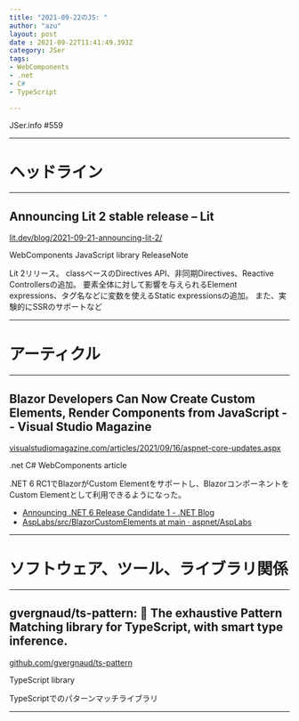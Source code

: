 ```yaml
---
title: "2021-09-22のJS: "
author: "azu"
layout: post
date : 2021-09-22T11:41:49.393Z
category: JSer
tags:
- WebComponents
- .net
- C#
- TypeScript

---
```


JSer.info #559

----

<h1 class="site-genre">ヘッドライン</h1>

----

## Announcing Lit 2 stable release – Lit
[lit.dev/blog/2021-09-21-announcing-lit-2/](https://lit.dev/blog/2021-09-21-announcing-lit-2/ "Announcing Lit 2 stable release – Lit")
<p class="jser-tags jser-tag-icon"><span class="jser-tag">WebComponents</span> <span class="jser-tag">JavaScript</span> <span class="jser-tag">library</span> <span class="jser-tag">ReleaseNote</span></p>

Lit 2リリース。
classベースのDirectives API、非同期Directives、Reactive Controllersの追加。
要素全体に対して影響を与えられるElement expressions、タグ名などに変数を使えるStatic expressionsの追加。
また、実験的にSSRのサポートなど


----
<h1 class="site-genre">アーティクル</h1>

----

## Blazor Developers Can Now Create Custom Elements, Render Components from JavaScript -- Visual Studio Magazine
[visualstudiomagazine.com/articles/2021/09/16/aspnet-core-updates.aspx](https://visualstudiomagazine.com/articles/2021/09/16/aspnet-core-updates.aspx "Blazor Developers Can Now Create Custom Elements, Render Components from JavaScript -- Visual Studio Magazine")
<p class="jser-tags jser-tag-icon"><span class="jser-tag">.net</span> <span class="jser-tag">C#</span> <span class="jser-tag">WebComponents</span> <span class="jser-tag">article</span></p>

.NET 6 RC1でBlazorがCustom Elementをサポートし、BlazorコンポーネントをCustom Elementとして利用できるようになった。

- [Announcing .NET 6 Release Candidate 1 - .NET Blog](https://devblogs.microsoft.com/dotnet/announcing-net-6-release-candidate-1/ "Announcing .NET 6 Release Candidate 1 - .NET Blog")
- [AspLabs/src/BlazorCustomElements at main · aspnet/AspLabs](https://github.com/aspnet/AspLabs/tree/main/src/BlazorCustomElements "AspLabs/src/BlazorCustomElements at main · aspnet/AspLabs")

----
<h1 class="site-genre">ソフトウェア、ツール、ライブラリ関係</h1>

----

## gvergnaud/ts-pattern: 🎨 The exhaustive Pattern Matching library for TypeScript, with smart type inference.
[github.com/gvergnaud/ts-pattern](https://github.com/gvergnaud/ts-pattern "gvergnaud/ts-pattern: 🎨 The exhaustive Pattern Matching library for TypeScript, with smart type inference.")
<p class="jser-tags jser-tag-icon"><span class="jser-tag">TypeScript</span> <span class="jser-tag">library</span></p>

TypeScriptでのパターンマッチライブラリ


----
